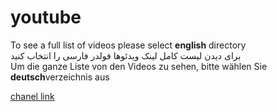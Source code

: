 # youtube
To see a full list of videos please select **english** directory  
  برای دیدن لیست کامل لینک ویدئوها فولدر فارسی را انتخاب کنید  
Um die ganze Liste von den Videos zu sehen, bitte wählen Sie **deutsch**verzeichnis aus  

[chanel link](https://www.youtube.com/channel/UCjWSLy3AILzm6IShfSaHTwQ)  
